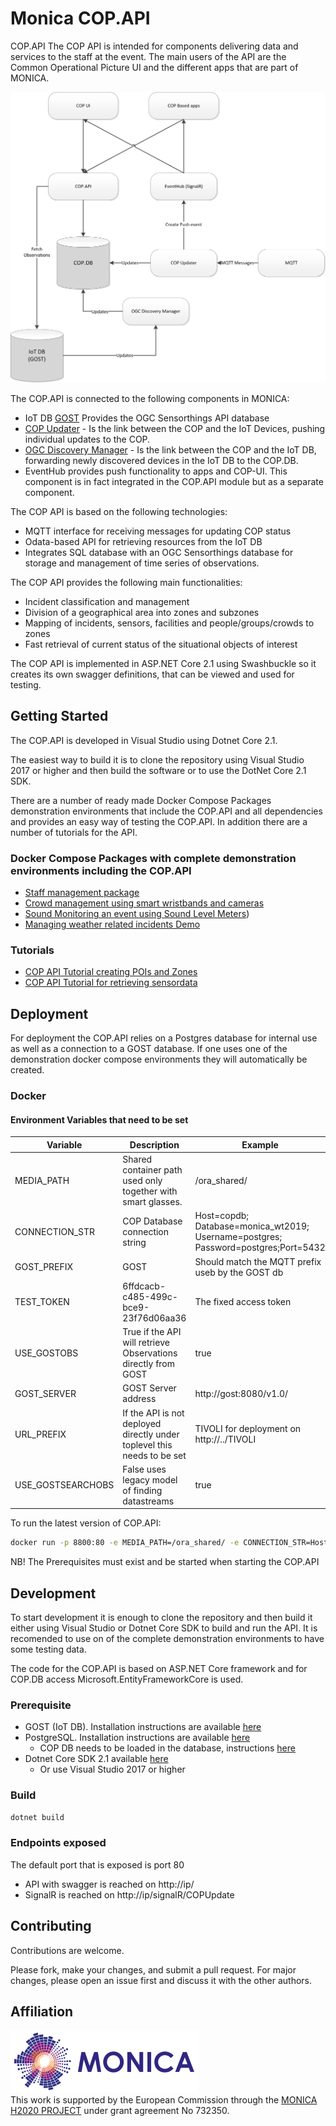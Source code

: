 # Monica COP.API
<!-- Short description of the project. -->

COP.API
The COP  API is intended for components delivering data and services to the  staff at the event. The main users of the API are the Common Operational Picture UI and the different apps that are part of MONICA.

![COP](https://github.com/MONICA-Project/COP.API/raw/master/COParch.png) 

The COP.API is connected to the following components in MONICA:
* IoT DB [GOST](https://github.com/gost/server) Provides the OGC Sensorthings API database
* [COP Updater](https://github.com/MONICA-Project/COPUpdater) - Is the link between the COP and the IoT Devices, pushing individual updates to the COP.
* [OGC Discovery Manager](https://github.com/MONICA-Project/COPUpdater) - Is the link between the COP and the IoT DB, forwarding newly discovered devices in the IoT DB to the COP.DB.
* EventHub provides push functionality to apps and COP-UI. This component is in fact integrated in the COP.API module but as a separate component.

The COP API is based on the following technologies:
*	MQTT interface for receiving messages for updating COP status
*	Odata-based API for retrieving resources from the IoT DB
*	Integrates SQL database with an OGC Sensorthings database for storage and management of time series of observations.

The COP API provides the following main functionalities:
*	Incident classification and management
*	Division of a geographical area into zones and subzones
*	Mapping of incidents, sensors, facilities and people/groups/crowds to zones
*	Fast retrieval of current status of the situational objects of interest


The COP API is implemented in ASP.NET Core 2.1 using Swashbuckle so it creates its own swagger definitions, that can be viewed and used for testing.

<!-- A teaser figure may be added here. It is best to keep the figure small (<500KB) and in the same repo -->

## Getting Started
The COP.API is developed in Visual Studio using Dotnet Core 2.1.

The easiest way to build it is to clone the repository using Visual Studio 2017 or higher and then build the software or to use the DotNet Core 2.1 SDK.

There are a number of ready made Docker Compose Packages demonstration environments that include the COP.API and all dependencies and provides an easy way of testing the COP.API. In addition there are a number of tutorials for the API.
### Docker Compose Packages with complete demonstration environments including the COP.API
* [Staff management package]( https://github.com/MONICA-Project/staff-management-demo)
* [Crowd management using smart wristbands and cameras](https://github.com/MONICA-Project/DockerGlobalWristbandSimulation)
* [Sound Monitoring an event using Sound Level Meters](https://github.com/MONICA-Project/DockerSoundDemo))
* [Managing weather related incidents Demo](https://github.com/MONICA-Project/DockerEnvironmentSensorDemo)
### Tutorials
* [COP API Tutorial creating POIs and Zones](https://monica-project.github.io/sections/cop-api-tutorial.html)
* [COP API Tutorial for retrieving sensordata](https://monica-project.github.io/sections/cop-api-tutorial%20sensordata.html)

## Deployment
For deployment the COP.API relies on a Postgres database for internal use as well as a connection to a GOST database. If one uses one of the demonstration docker compose environments they will automatically be created.

### Docker
#### Environment Variables that need to be set
| Variable | Description | Example | 
| --------------- | --------------- | --------------- |
| MEDIA_PATH | Shared container path used only together with smart glasses.| /ora_shared/ | 
| CONNECTION_STR | COP Database connection string | Host=copdb; Database=monica_wt2019; Username=postgres; Password=postgres;Port=5432 | 
| GOST_PREFIX | GOST | Should match the MQTT prefix useb by the GOST db |
| TEST_TOKEN | 6ffdcacb-c485-499c-bce9-23f76d06aa36 | The fixed access token |
| USE_GOSTOBS | True if the API will retrieve Observations directly  from GOST | true | 
 | GOST_SERVER | GOST Server address | http://gost:8080/v1.0/ |
| URL_PREFIX | If the API is not deployed directly under toplevel this needs to be set | TIVOLI for deployment on http://../TIVOLI|
|USE_GOSTSEARCHOBS| False uses legacy model of finding datastreams |true|



To run the latest version of COP.API:
```bash
docker run -p 8800:80 -e MEDIA_PATH=/ora_shared/ -e CONNECTION_STR=Host=copdb;Database=monica_wt2019;Username=postgres;Password=postgres;Port=5432 -e GOSTPrefix=GOST -e TEST_TOKEN=6ffdcacb-c485-499c-bce9-23f76d06aa36 -e USE_GOSTOBS=true -e GOST_SERVER=http://gost:8080/v1.0/  -e URL_PREFIX= -e USE_GOSTSEARCHOBS=true monicaproject/copapi:0.3
```
NB! The Prerequisites must exist and be started when starting the COP.API 

## Development
To start development it is enough to clone the repository and then build it either using Visual Studio or Dotnet Core SDK to build and run the API.
It is recomended to use on of the complete demonstration environments to have some testing data.

The code for the COP.API is based on ASP.NET Core framework and for COP.DB access Microsoft.EntityFrameworkCore is used.


### Prerequisite
* GOST (IoT DB). Installation instructions are available [here](https://www.gostserver.xyz/)
* PostgreSQL. Installation instructions are available [here](https://www.postgresql.org/)
    - COP DB needs to be loaded in the database, instructions [here](https://github.com/MONICA-Project/COP.DB)
* Dotnet Core SDK 2.1 available [here](https://dotnet.microsoft.com/download/dotnet-core/2.1)
    - Or use Visual Studio 2017 or higher



### Build

```bash
dotnet build
```

### Endpoints exposed
The default port that is exposed is port 80
* API with swagger is reached on http://ip/
* SignalR is reached on http://ip/signalR/COPUpdate
## 
## Contributing
Contributions are welcome. 

Please fork, make your changes, and submit a pull request. For major changes, please open an issue first and discuss it with the other authors.

## Affiliation
![MONICA](https://github.com/MONICA-Project/template/raw/master/monica.png)  
This work is supported by the European Commission through the [MONICA H2020 PROJECT](https://www.monica-project.eu) under grant agreement No 732350.
